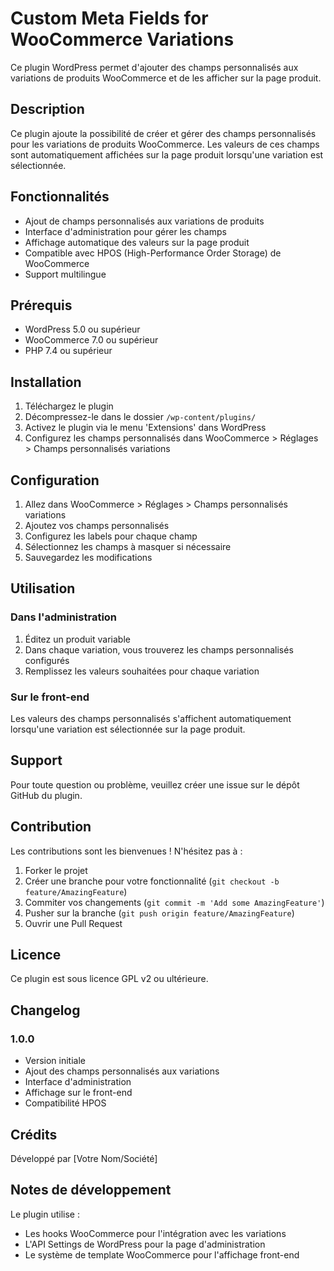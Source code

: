 # Custom Meta Fields for WooCommerce Variations

Ce plugin WordPress permet d'ajouter des champs personnalisés aux variations de produits WooCommerce et de les afficher sur la page produit.

## Description

Ce plugin ajoute la possibilité de créer et gérer des champs personnalisés pour les variations de produits WooCommerce. Les valeurs de ces champs sont automatiquement affichées sur la page produit lorsqu'une variation est sélectionnée.

## Fonctionnalités

- Ajout de champs personnalisés aux variations de produits
- Interface d'administration pour gérer les champs
- Affichage automatique des valeurs sur la page produit
- Compatible avec HPOS (High-Performance Order Storage) de WooCommerce
- Support multilingue

## Prérequis

- WordPress 5.0 ou supérieur
- WooCommerce 7.0 ou supérieur
- PHP 7.4 ou supérieur

## Installation

1. Téléchargez le plugin
2. Décompressez-le dans le dossier `/wp-content/plugins/`
3. Activez le plugin via le menu 'Extensions' dans WordPress
4. Configurez les champs personnalisés dans WooCommerce > Réglages > Champs personnalisés variations

## Configuration

1. Allez dans WooCommerce > Réglages > Champs personnalisés variations
2. Ajoutez vos champs personnalisés
3. Configurez les labels pour chaque champ
4. Sélectionnez les champs à masquer si nécessaire
5. Sauvegardez les modifications

## Utilisation

### Dans l'administration

1. Éditez un produit variable
2. Dans chaque variation, vous trouverez les champs personnalisés configurés
3. Remplissez les valeurs souhaitées pour chaque variation

### Sur le front-end

Les valeurs des champs personnalisés s'affichent automatiquement lorsqu'une variation est sélectionnée sur la page produit.

## Support

Pour toute question ou problème, veuillez créer une issue sur le dépôt GitHub du plugin.

## Contribution

Les contributions sont les bienvenues ! N'hésitez pas à :

1. Forker le projet
2. Créer une branche pour votre fonctionnalité (`git checkout -b feature/AmazingFeature`)
3. Commiter vos changements (`git commit -m 'Add some AmazingFeature'`)
4. Pusher sur la branche (`git push origin feature/AmazingFeature`)
5. Ouvrir une Pull Request

## Licence

Ce plugin est sous licence GPL v2 ou ultérieure.

## Changelog

### 1.0.0
- Version initiale
- Ajout des champs personnalisés aux variations
- Interface d'administration
- Affichage sur le front-end
- Compatibilité HPOS

## Crédits

Développé par [Votre Nom/Société]

## Notes de développement

Le plugin utilise :
- Les hooks WooCommerce pour l'intégration avec les variations
- L'API Settings de WordPress pour la page d'administration
- Le système de template WooCommerce pour l'affichage front-end
